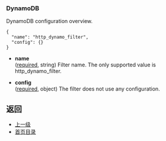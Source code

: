 ### DynamoDB
DynamoDB configuration overview.

```
{
  "name": "http_dynamo_filter",
  "config": {}
}
```
- **name**</br>
	([required](#), string) Filter name. The only supported value is http_dynamo_filter.

- **config**</br>
	([required](#), object) The filter does not use any configuration.




## 返回
- [上一级](../HTTPfilters.md)
- [首页目录](../../README.md)